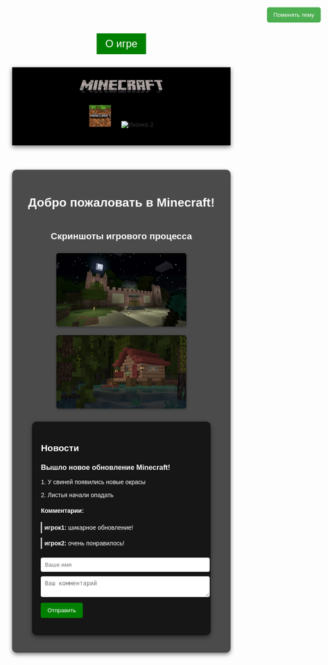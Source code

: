 <html lang="ru">
<head>
    <meta charset="UTF-8">
    <meta name="viewport" content="width=device-width, initial-scale=1.0">
    <title>Minecraft - Официальный сайт</title>
    <style>
        body {
            background-image: url('фон2.jpg'); /* Укажите путь к вашему изображению */
            background-size: cover; /* Растягиваем изображение на весь экран */
            background-position: center; /* Центрируем изображение */
            background-attachment: fixed; /* Фон остается фиксированным при прокрутке */
            font-family: Arial, sans-serif;
            color: #333; /* Цвет текста по умолчанию */
        }
        header {
            text-align: center;
            padding: 20px;
            background-color: rgba(0, 0, 0, 1.0);
            box-shadow: 0 4px 10px rgba(0, 0, 0, 0.5);
        }
        #logo {
            width: 200px; /* Размер логотипа */
            cursor: pointer; /* Изменяем курсор на руку */
        }
        nav {
            margin: 20px 0;
        }
        nav img {
            width: 50px; /* Размер иконок меню */
            margin: 0 10px;
            cursor: pointer;
            transition: transform 0.3s;
        }
        nav img:hover {
            transform: scale(1.1);
        }
        main {
            display: flex;
            flex-direction: column;
            align-items: center;
            justify-content: center;
            padding: 20px;
            background-color: rgba(0, 0, 0, 0.7);
            border-radius: 10px;
            box-shadow: 0 4px 10px rgba(0, 0, 0, 0.5);
            color: white; /* Цвет текста в main */
        }
        h1 {
            margin-bottom: 20px;
        }
        .screenshot {
            width: 300px; /* Размер скриншотов */
            margin: 10px;
            border-radius: 5px;
            box-shadow: 0 2px 5px rgba(0, 0, 0, 0.3);
        }
        /* Стили для модального окна */
        .modal {
            display: none; /* Скрыто по умолчанию */
            position: fixed; /* Фиксированное положение */
            z-index: 1; /* Поверх всего */
            left: 0;
            top: 0;
            width: 100%; /* Полная ширина */
            height: 100%; /* Полная высота */
            overflow: auto; /* Включаем прокрутку, если много контента */
            background-color: rgba(0, 0, 0, 0.4); /* Полупрозрачный фон */
        }
        .modal-content {
            background-color: #fefefe;
            margin: 15% auto; /* Центрируем по вертикали и горизонтали */
            padding: 20px;
            border: 1px solid #888;
            width: 80%; /* Ширина контента */
            color: black;
        }
        .close {
            color: #aaa;
            float: right;
            font-size: 28px;
            font-weight: bold;
        }
        .close:hover,
        .close:focus {
            color: black;
            text-decoration: none;
            cursor: pointer;
        }
        /* Стили для тёмной темы */
        .dark-mode {
            background-color: #333;
            color: #fff;
        }
        .dark-mode main {
            background-color: rgba(0, 0, 0, 1.0);
        }
        /* Стили для новостей и комментариев */
        #news-section {
            width: 80%;
            margin: 20px auto;
            padding: 20px;
            background-color: rgba(0, 0, 0, 0.7);
            color: white;
            border-radius: 10px;
            box-shadow: 0 4px 10px rgba(0, 0, 0, 0.5);
        }
        .news-item {
            margin-bottom: 20px;
        }
        .comment {
            margin-top: 10px;
            padding: 5px;
            border-left: 3px solid #ccc;
        }
        /* Стили для формы комментариев */
        #comment-form {
            margin-top: 20px;
        }
         #comment-form input[type="text"],
        #comment-form textarea {
            width: 100%;
            padding: 8px;
            margin-bottom: 10px;
            border: 1px solid #ddd;
            border-radius: 4px;
        }
        #comment-form button {
            background-color: #008000;
            color: white;
            padding: 10px 15px;
            border: none;
            border-radius: 4px;
            cursor: pointer;
        }
        #comment-form button:hover {
            background-color: #449d44;
        }
        /* Стили для переключателя темы */
        #theme-toggle {
            position: fixed;
            top: 20px;
            right: 20px;
            background-color: #4CAF50;
            color: white;
            padding: 10px 15px;
            border: none;
            border-radius: 5px;
            cursor: pointer;
            z-index: 500; /* Чтобы кнопка была поверх всего */
        }
        #theme-toggle:hover {
            background-color: #367c39;
}
.nav {
    display: flex;
    justify-content: center;
    flex-wrap: wrap;
    margin: 20px 0;
}
.nav a {
    background-color: #008000;
    color: white;
    font-size: 24px;
    text-decoration: none;
    margin: 10px 30px;
    padding: 10px 20px;
    border:  #008000;
}
.nav a:
        { /* Убрана лишняя двоеточие */
    background-color: #008000;
    color: white;
}
    </style>
    </head>
    <body>
<div class="nav">
    <a href="2part.html">О игре</a>
</div>
<body>
    <button id="theme-toggle">Поменять тему</button>
    <header>
        <img id="logo" src="IMG_20250313_175037.jpg" alt="Логотип"> <!-- Логотип -->
        <nav>
            <img src="IMG_20250313_174832.jpg" alt="Иконка 1"> <!-- Иконка 1 -->
            <img src="л.webp" alt="Иконка 2"> <!-- Иконка 2 -->
        </nav>
    </header>
    <main>
        <h1>Добро пожаловать в Minecraft!</h1>
        <h2>Скриншоты игрового процесса</h2>
        <img class="screenshot" src="иг процес.png" alt="Скриншот 1"> <!-- Скриншот 1 -->
        <img class="screenshot" src="ввввввввввввв.png" alt="Скриншот 2"> <!-- Скриншот 2 -->
        <!-- Модальное окно -->
        <div id="myModal" class="modal">
            <div class="modal-content">
                <span class="close">&times;</span>
                <p>Добро пожаловать в наш великолепный сайт!</p>
            </div>
        </div>
        <!-- Раздел новостей и комментариев -->
        <section id="news-section">
            <h2>Новости</h2>
            <div class="news-item">
                <h3>Вышло новое обновление Minecraft!</h3>
                <p>1. У свиней появились новые окрасы</p>
                <p>2. Листья начали опадать</p>
                <div class="comments">
                    <h4>Комментарии:</h4>
                    <div class="comment">
                        <b>игрок1:</b> шикарное обновление!
                    </div>
                    <div class="comment">
                        <b>игрок2:</b> очень понравилось!
                    </div>
                </div>
                <!-- Форма для добавления комментария -->
                <form id="comment-form">
                    <input type="text" id="comment-name" placeholder="Ваше имя">
                    <textarea id="comment-text" placeholder="Ваш комментарий"></textarea>
                    <button type="button" onclick="addComment()">Отправить</button>
                </form>
            </div>
        </section>
    </main>
    <script>
        // Модальное окно
        var modal = document.getElementById("myModal");
        var logo = document.getElementById("logo");
        var span = document.getElementsByClassName("close")[0];
        logo.onclick = function() {
            modal.style.display = "block";
        }
        span.onclick = function() {
            modal.style.display = "none";
        }
        window.onclick = function(event) {
            if (event.target == modal) {
                modal.style.display = "none";
            }
        }
        // Тёмная тема
        const themeToggle = document.getElementById('theme-toggle');
        const body = document.querySelector('body');
        themeToggle.addEventListener('click', function() {
            body.classList.toggle('dark-mode');
        });
        // Добавление комментария
        function addComment() {
            var name = document.getElementById('comment-name').value;
            var text = document.getElementById('comment-text').value;
            if (name && text) {
                var commentDiv = document.createElement('div');
                commentDiv.classList.add('comment');
                                commentDiv.innerHTML = '<b>' + name + ':</b> ' + text;
                var commentsContainer = document.querySelector('.comments');
                commentsContainer.appendChild(commentDiv);
                // Очистка полей ввода
                document.getElementById('comment-name').value = '';
                document.getElementById('comment-text').value = '';
            } else {
                alert('Пожалуйста, заполните все поля!');
            }
        }
    </script>
</body>



